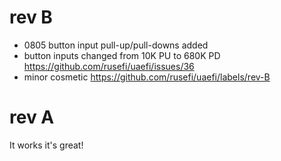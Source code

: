 # rev B

* 0805 button input pull-up/pull-downs added
* button inputs changed from 10K PU to 680K PD https://github.com/rusefi/uaefi/issues/36
* minor cosmetic https://github.com/rusefi/uaefi/labels/rev-B

# rev A

It works it's great!

